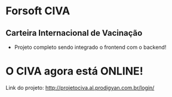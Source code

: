# Forsoft CIVA


## Carteira Internacional de Vacinação

- Projeto completo sendo integrado o frontend com o backend!




# O CIVA agora está ONLINE! 

Link do projeto: http://projetociva.al.prodigyan.com.br/login/ 
